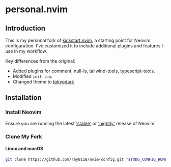 # personal.nvim

## Introduction

This is my personal fork of [kickstart.nvim](https://github.com/nvim-lua/kickstart.nvim), a starting point for Neovim configuration. I've customized it to include additional plugins and features I use in my workflow.

Key differences from the original:
- Added plugins for comment, null-ls, tailwind-tools, typescript-tools.
- Modified `init.lua`.
- Changed theme to [tokyodark](https://github.com/tiagovla/tokyodark.nvim)

## Installation

### Install Neovim

Ensure you are running the latest ['stable'](https://github.com/neovim/neovim/releases/tag/stable) or ['nightly'](https://github.com/neovim/neovim/releases/tag/nightly) release of Neovim.

### Clone My Fork

#### Linux and macOS

```sh
git clone https://github.com/ray8118/nvim-config.git "${XDG_CONFIG_HOME:-$HOME/.config}"/nvim
